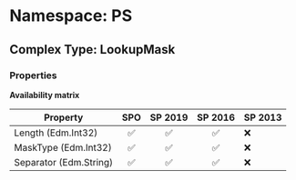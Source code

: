 # Namespace: PS

## Complex Type: LookupMask

### Properties

**Availability matrix**

Property | SPO | SP 2019 | SP 2016 | SP 2013
----------|:---:|:-------:|:-------:|:-------
Length (Edm.Int32) | ✅ | ✅ | ✅ | ❌
MaskType (Edm.Int32) | ✅ | ✅ | ✅ | ❌
Separator (Edm.String) | ✅ | ✅ | ✅ | ❌
